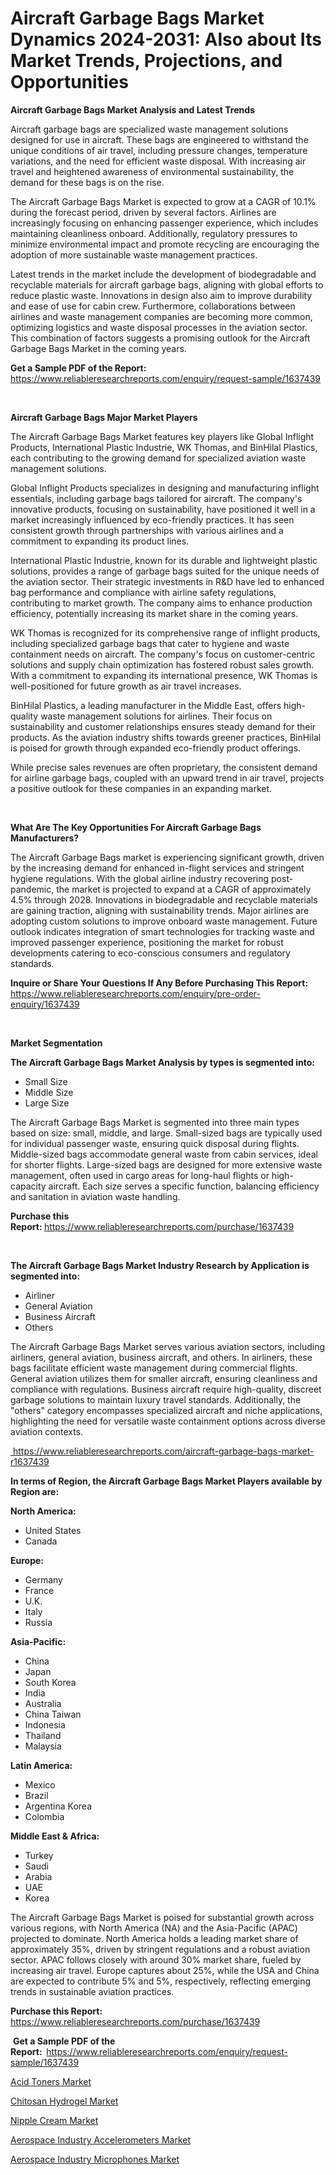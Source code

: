<p><h1>Aircraft Garbage Bags Market Dynamics 2024-2031: Also about Its Market Trends, Projections, and Opportunities</h1></p><p><strong>Aircraft Garbage Bags Market Analysis and Latest Trends</strong></p>
<p><p>Aircraft garbage bags are specialized waste management solutions designed for use in aircraft. These bags are engineered to withstand the unique conditions of air travel, including pressure changes, temperature variations, and the need for efficient waste disposal. With increasing air travel and heightened awareness of environmental sustainability, the demand for these bags is on the rise. </p><p>The Aircraft Garbage Bags Market is expected to grow at a CAGR of 10.1% during the forecast period, driven by several factors. Airlines are increasingly focusing on enhancing passenger experience, which includes maintaining cleanliness onboard. Additionally, regulatory pressures to minimize environmental impact and promote recycling are encouraging the adoption of more sustainable waste management practices. </p><p>Latest trends in the market include the development of biodegradable and recyclable materials for aircraft garbage bags, aligning with global efforts to reduce plastic waste. Innovations in design also aim to improve durability and ease of use for cabin crew. Furthermore, collaborations between airlines and waste management companies are becoming more common, optimizing logistics and waste disposal processes in the aviation sector. This combination of factors suggests a promising outlook for the Aircraft Garbage Bags Market in the coming years.</p></p>
<p><strong>Get a Sample PDF of the Report:&nbsp;</strong> <a href="https://www.reliableresearchreports.com/enquiry/request-sample/1637439">https://www.reliableresearchreports.com/enquiry/request-sample/1637439</a></p>
<p>&nbsp;</p>
<p><strong>Aircraft Garbage Bags Major Market Players</strong></p>
<p><p>The Aircraft Garbage Bags Market features key players like Global Inflight Products, International Plastic Industrie, WK Thomas, and BinHilal Plastics, each contributing to the growing demand for specialized aviation waste management solutions.</p><p>Global Inflight Products specializes in designing and manufacturing inflight essentials, including garbage bags tailored for aircraft. The company's innovative products, focusing on sustainability, have positioned it well in a market increasingly influenced by eco-friendly practices. It has seen consistent growth through partnerships with various airlines and a commitment to expanding its product lines.</p><p>International Plastic Industrie, known for its durable and lightweight plastic solutions, provides a range of garbage bags suited for the unique needs of the aviation sector. Their strategic investments in R&D have led to enhanced bag performance and compliance with airline safety regulations, contributing to market growth. The company aims to enhance production efficiency, potentially increasing its market share in the coming years.</p><p>WK Thomas is recognized for its comprehensive range of inflight products, including specialized garbage bags that cater to hygiene and waste containment needs on aircraft. The company's focus on customer-centric solutions and supply chain optimization has fostered robust sales growth. With a commitment to expanding its international presence, WK Thomas is well-positioned for future growth as air travel increases.</p><p>BinHilal Plastics, a leading manufacturer in the Middle East, offers high-quality waste management solutions for airlines. Their focus on sustainability and customer relationships ensures steady demand for their products. As the aviation industry shifts towards greener practices, BinHilal is poised for growth through expanded eco-friendly product offerings.</p><p>While precise sales revenues are often proprietary, the consistent demand for airline garbage bags, coupled with an upward trend in air travel, projects a positive outlook for these companies in an expanding market.</p></p>
<p>&nbsp;</p>
<p><strong>What Are The Key Opportunities For Aircraft Garbage Bags Manufacturers?</strong></p>
<p><p>The Aircraft Garbage Bags market is experiencing significant growth, driven by the increasing demand for enhanced in-flight services and stringent hygiene regulations. With the global airline industry recovering post-pandemic, the market is projected to expand at a CAGR of approximately 4.5% through 2028. Innovations in biodegradable and recyclable materials are gaining traction, aligning with sustainability trends. Major airlines are adopting custom solutions to improve onboard waste management. Future outlook indicates integration of smart technologies for tracking waste and improved passenger experience, positioning the market for robust developments catering to eco-conscious consumers and regulatory standards.</p></p>
<p><strong>Inquire or Share Your Questions If Any Before Purchasing This Report:</strong> <a href="https://www.reliableresearchreports.com/enquiry/pre-order-enquiry/1637439">https://www.reliableresearchreports.com/enquiry/pre-order-enquiry/1637439</a></p>
<p>&nbsp;</p>
<p><strong>Market Segmentation</strong></p>
<p><strong>The Aircraft Garbage Bags Market Analysis by types is segmented into:</strong></p>
<p><ul><li>Small Size</li><li>Middle Size</li><li>Large Size</li></ul></p>
<p><p>The Aircraft Garbage Bags Market is segmented into three main types based on size: small, middle, and large. Small-sized bags are typically used for individual passenger waste, ensuring quick disposal during flights. Middle-sized bags accommodate general waste from cabin services, ideal for shorter flights. Large-sized bags are designed for more extensive waste management, often used in cargo areas for long-haul flights or high-capacity aircraft. Each size serves a specific function, balancing efficiency and sanitation in aviation waste handling.</p></p>
<p><strong>Purchase this Report:&nbsp;</strong><a href="https://www.reliableresearchreports.com/purchase/1637439">https://www.reliableresearchreports.com/purchase/1637439</a></p>
<p>&nbsp;</p>
<p><strong>The Aircraft Garbage Bags Market Industry Research by Application is segmented into:</strong></p>
<p><ul><li>Airliner</li><li>General Aviation</li><li>Business Aircraft</li><li>Others</li></ul></p>
<p><p>The Aircraft Garbage Bags Market serves various aviation sectors, including airliners, general aviation, business aircraft, and others. In airliners, these bags facilitate efficient waste management during commercial flights. General aviation utilizes them for smaller aircraft, ensuring cleanliness and compliance with regulations. Business aircraft require high-quality, discreet garbage solutions to maintain luxury travel standards. Additionally, the "others" category encompasses specialized aircraft and niche applications, highlighting the need for versatile waste containment options across diverse aviation contexts.</p></p>
<p><a href="https://www.reliableresearchreports.com/aircraft-garbage-bags-market-r1637439">&nbsp;https://www.reliableresearchreports.com/aircraft-garbage-bags-market-r1637439</a></p>
<p><strong>In terms of Region, the Aircraft Garbage Bags Market Players available by Region are:</strong></p>
<p>
    <p> <strong> North America: </strong>
        <ul>
            <li>United States</li>
            <li>Canada</li>
        </ul>
        </p> 
    <p> <strong> Europe: </strong>
        <ul>
            <li>Germany</li>
            <li>France</li>
            <li>U.K.</li>
            <li>Italy</li>
            <li>Russia</li>
        </ul>
        </p> 
    <p> <strong> Asia-Pacific: </strong>
        <ul>
            <li>China</li>
            <li>Japan</li>
            <li>South Korea</li>
            <li>India</li>
            <li>Australia</li>
            <li>China Taiwan</li>
            <li>Indonesia</li>
            <li>Thailand</li>
            <li>Malaysia</li>
        </ul>
        </p> 
    <p> <strong> Latin America: </strong>
        <ul>
            <li>Mexico</li>
            <li>Brazil</li>
            <li>Argentina Korea</li>
            <li>Colombia</li>
        </ul>
        </p> 
    <p> <strong> Middle East & Africa: </strong>
        <ul>
            <li>Turkey</li>
            <li>Saudi</li>
            <li>Arabia</li>
            <li>UAE</li>
            <li>Korea</li>
        </ul>
    </p>
    </p>
<p><p>The Aircraft Garbage Bags Market is poised for substantial growth across various regions, with North America (NA) and the Asia-Pacific (APAC) projected to dominate. North America holds a leading market share of approximately 35%, driven by stringent regulations and a robust aviation sector. APAC follows closely with around 30% market share, fueled by increasing air travel. Europe captures about 25%, while the USA and China are expected to contribute 5% and 5%, respectively, reflecting emerging trends in sustainable aviation practices.</p></p>
<p><strong>Purchase this Report: </strong><a href="https://www.reliableresearchreports.com/purchase/1637439">https://www.reliableresearchreports.com/purchase/1637439</a></p>
<p>&nbsp;<strong>Get a Sample PDF of the Report:&nbsp;&nbsp;</strong><a href="https://www.reliableresearchreports.com/enquiry/request-sample/1637439">https://www.reliableresearchreports.com/enquiry/request-sample/1637439</a></p>
<p><strong></strong></p>
<p><p><a href="https://www.linkedin.com/pulse/market-forecast-global-acid-toners-trends-impact-analysis-2024-mp1se?trackingId=zemrr9LoS%2F6QufJ1LUJO1A%3D%3D">Acid Toners Market</a></p><p><a href="https://medium.com/@solomonbode85/global-chitosan-hydrogel-market-size-is-expected-to-reach-at-a-cagr-of-12-3-0febb17441e9">Chitosan Hydrogel Market</a></p><p><a href="https://issuu.com/reportprime-2/docs/nipple-cream-market-size-2030.pptx_aa1c72def9ae1f">Nipple Cream Market</a></p><p><a href="https://github.com/napierswinnyfg/Market-Research-Report-List-1/blob/main/aerospace-industry-accelerometers-market.md">Aerospace Industry Accelerometers Market</a></p><p><a href="https://github.com/AshikRahman991/Market-Research-Report-List-1/blob/main/aerospace-industry-microphones-market.md">Aerospace Industry Microphones Market</a></p></p>